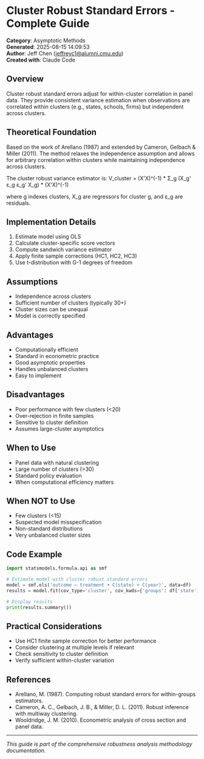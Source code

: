 # Cluster Robust Standard Errors - Complete Guide

**Category**: Asymptotic Methods  
**Generated**: 2025-08-15 14:09:53  
**Author**: Jeff Chen (jeffreyc1@alumni.cmu.edu)  
**Created with**: Claude Code  

## Overview

Cluster robust standard errors adjust for within-cluster correlation in panel data.
They provide consistent variance estimation when observations are correlated within
clusters (e.g., states, schools, firms) but independent across clusters.

## Theoretical Foundation

Based on the work of Arellano (1987) and extended by Cameron, Gelbach & Miller (2011).
The method relaxes the independence assumption and allows for arbitrary correlation
within clusters while maintaining independence across clusters.

The cluster robust variance estimator is:
V_cluster = (X'X)^(-1) * Σ_g (X_g' ε_g ε_g' X_g) * (X'X)^(-1)

where g indexes clusters, X_g are regressors for cluster g, and ε_g are residuals.

## Implementation Details

1. Estimate model using OLS
2. Calculate cluster-specific score vectors
3. Compute sandwich variance estimator
4. Apply finite sample corrections (HC1, HC2, HC3)
5. Use t-distribution with G-1 degrees of freedom

## Assumptions

- Independence across clusters
- Sufficient number of clusters (typically 30+)
- Cluster sizes can be unequal
- Model is correctly specified

## Advantages

- Computationally efficient
- Standard in econometric practice
- Good asymptotic properties
- Handles unbalanced clusters
- Easy to implement

## Disadvantages

- Poor performance with few clusters (<20)
- Over-rejection in finite samples
- Sensitive to cluster definition
- Assumes large-cluster asymptotics

## When to Use

- Panel data with natural clustering
- Large number of clusters (>30)
- Standard policy evaluation
- When computational efficiency matters

## When NOT to Use

- Few clusters (<15)
- Suspected model misspecification
- Non-standard distributions
- Very unbalanced cluster sizes

## Code Example

```python
import statsmodels.formula.api as smf

# Estimate model with cluster robust standard errors
model = smf.ols('outcome ~ treatment + C(state) + C(year)', data=df)
results = model.fit(cov_type='cluster', cov_kwds={'groups': df['state']})

# Display results
print(results.summary())
```


## Practical Considerations

- Use HC1 finite sample correction for better performance
- Consider clustering at multiple levels if relevant
- Check sensitivity to cluster definition
- Verify sufficient within-cluster variation

## References

- Arellano, M. (1987). Computing robust standard errors for within-groups estimators.
- Cameron, A. C., Gelbach, J. B., & Miller, D. L. (2011). Robust inference with multiway clustering.
- Wooldridge, J. M. (2010). Econometric analysis of cross section and panel data.


---
*This guide is part of the comprehensive robustness analysis methodology documentation.*
